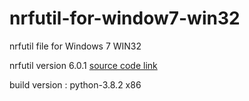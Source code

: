 # nrfutil-for-window7-win32
nrfutil file for Windows 7 WIN32


nrfutil version 6.0.1 
[source code link](https://github.com/NordicSemiconductor/pc-nrfutil)

build version : python-3.8.2 x86

